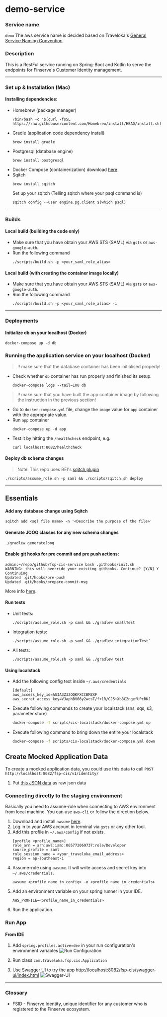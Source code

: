 # demo-service

### Service name
`demo`
The aws service name is decided based on Traveloka's [General Service Naming Convention](https://29022131.atlassian.net/wiki/spaces/SI/pages/188466942/General+Service+Naming+Convention).


### Description
This is a RestFul service running on Spring-Boot and Kotlin to serve the endpoints for Finserve's Customer Identity management.

---

### Set up & Installation (Mac)
#### Installing dependencies:

- Homebrew (package manager)
  ```shell script
  /bin/bash -c "$(curl -fsSL https://raw.githubusercontent.com/Homebrew/install/HEAD/install.sh)"
  ```
- Gradle (application code dependency install)
  ```shell script
  brew install gradle
  ```
- Postgresql (database engine)
  ```shell script
  brew install postgresql
  ```
- Docker Compose (containerization) download [here](https://hub.docker.com/editions/community/docker-ce-desktop-mac/)
- Sqitch
  ```shell script
  brew install sqitch
  ```
  Set up your sqitch (Telling sqitch where your psql command is)
  ```shell script
  sqitch config --user engine.pg.client $(which psql)
  ```

---

### Builds
#### Local build (building the code only)
- Make sure that you have obtain your AWS STS (SAML) via `gsts` or `aws-google-auth`.
- Run the following command
  ```shell script
  ./scripts/build.sh -p <your_saml_role_alias>
  ```

#### Local build (with creating the container image locally)
- Make sure that you have obtain your AWS STS (SAML) via `gsts` or `aws-google-auth`.
- Run the following command
  ```shell script
  ./scripts/build.sh -p <your_saml_role_alias> -i
  ```

---

### Deployments
#### Initialize db on your localhost (Docker)
```shell script
docker-compose up -d db
```

### Running the application service on your localhost (Docker)
> :bangbang: make sure that the database container has been initialised properly!
- Check whether `db` container has run properly and finished its setup.
  ```shell script
  docker-compose logs --tail=100 db
  ```
> :bangbang: make sure that you have built the app container image by following the instruction in the previous section!
- Go to `docker-compose.yml` file, change the `image` value for `app` container with the appropriate value.
- Run `app` container
  ```shell script
  docker-compose up -d app
  ```
- Test it by hitting the `/healthcheck` endpoint, e.g.
  ```shell script
  curl localhost:8082/healthcheck
  ```

#### Deploy db schema changes
> Note: This repo uses BEI's [sqitch plugin](https://github.com/traveloka/bei-gradle-sql-plugin/tree/master/sqitch-plugin)
```shell script
./scripts/assume_role.sh -p saml && ./scripts/sqitch.sh deploy
```

---
## Essentials
#### Add any database change using Sqitch
```shell script
sqitch add <sql file name> -n '<Describe the purpose of the file>'
```

#### Generate JOOQ classes for any new schema changes
```shell script
./gradlew generateJooq
```

#### Enable git hooks for pre commit and pre push actions:
```
admin:~/repo/github/fsp-cis-service bash .githooks/init.sh
WARNING: this will override your existing githooks. Continue? [Y/N] Y
Continuing
Updated .git/hooks/pre-push
Updated .git/hooks/prepare-commit-msg
```
More info [here](https://29022131.atlassian.net/wiki/spaces/plutus/pages/781354010/Plutus+-+Set+up+git+hooks).


#### Run tests
- Unit tests:
  ```shell script
  ./scripts/assume_role.sh -p saml && ./gradlew smallTest
  ```
- Integration tests:
  ```shell script
  ./scripts/assume_role.sh -p saml && ./gradlew integrationTest`
  ```
- All tests:
  ```shell script
  ./scripts/assume_role.sh -p saml && ./gradlew test
  ```

#### Using localstack
- Add the following config text inside `~/.aws/credentials`
    ```
  [default]
  aws_access_key_id=ASIA3Z32OQKFXCCBMZXF
  aws_secret_access_key=VJaphBV66y2wcsT/f+1R/CJ5+Xb8C2ngefUPcRKJ
    ```
- Execute following commands to create your localstack (sns, sqs, s3, parameter store)
    ```bash
    docker-compose -f scripts/cis-localstack/docker-compose.yml up
    ```

- Execute following command to bring down the entire your localstack

    ```bash
    docker-compose -f scripts/cis-localstack/docker-compose.yml down

## Create Mocked Application Data
To create a mocked application data, you could use this data to call `POST` `http://localhost:8082/fsp-cis/v1/identity/`

1. Put [this JSON data](docs/mocked-payload/CreateApplication.json) as raw json data

### Connecting directly to the staging environment
Basically you need to assume-role when connecting to AWS environment from local machine. You can use `aws-cli` or follow the direction below.
1. Download and install `awsume` [here](https://awsu.me/general/quickstart.html).
2. Log in to your AWS account in terminal via `gsts` or any other tool.
3. Add this profile in `~/.aws/config` if not exists.
    ```
    [profile <profile_name>]
    role_arn = arn:aws:iam::065772069737:role/Developer
    source_profile = saml
    role_session_name = <your_traveloka_email_address>
    region = ap-southeast-1
    ```
4. Assume-role using `awsume`. It will write access and secret key into `~/.aws/credentials`.
    ```shell script
    awsume <profile_name_in_config> -o <profile_name_in_credentials>
    ```
5. Add an environment variable on your spring runner in your IDE.
    ```
    AWS_PROFILE=<profile_name_in_credentials>
    ```
6. Run the application.

### Run App
#### From IDE
1. Add `spring.profiles.active=dev` in your run configuration's environment variables
   ![Run Configuration](docs/Application.png)
2. Run class `com.traveloka.fsp.cis.Application`

3. Use Swagger UI to try the app [http://localhost:8082/fsp-cis/swagger-ui/index.html](http://localhost:8082/fsp-cis/swagger-ui/index.html)
   ![Swagger-UI](docs/swagger-ui.png)
---

### Glossary
- FSID - Finserve Identity, unique identifier for any customer who is registered to the Finserve ecosystem.
